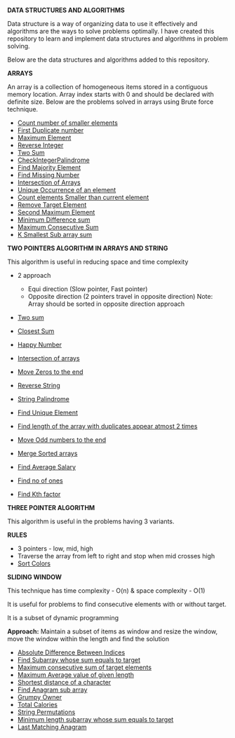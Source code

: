 **DATA STRUCTURES AND ALGORITHMS**

Data structure is a way of organizing data to use it effectively and algorithms are the ways to solve problems optimally.
I have created this repository to learn and implement data structures and algorithms in problem solving.

Below are the data structures and algorithms added to this repository.

**ARRAYS**

An array is a collection of homogeneous items stored in a contiguous memory location.
Array index starts with 0 and should be declared with definite size.
Below are the problems solved in arrays using Brute force technique.

* [Count number of smaller elements](https://github.com/VidhyaSankaranarayanan/DS-Algo-SelfPractice/blob/main/BruteForce/CountingElements.java)
* [First Duplicate number](https://github.com/VidhyaSankaranarayanan/DS-Algo-SelfPractice/blob/main/BruteForce/FirstDuplicateNumber.java)
* [Maximum Element](https://github.com/VidhyaSankaranarayanan/DS-Algo-SelfPractice/blob/main/BruteForce/MaximumElement.java)
* [Reverse Integer](https://github.com/VidhyaSankaranarayanan/DS-Algo-SelfPractice/blob/main/BruteForce/ReverseInteger.java)
* [Two Sum](https://github.com/VidhyaSankaranarayanan/DS-Algo-SelfPractice/blob/main/BruteForce/TwoSum.java)
* [CheckIntegerPalindrome](https://github.com/VidhyaSankaranarayanan/DS-Algo-SelfPractice/blob/main/BruteForce/CheckPalindrome.java)
* [Find Majority Element](https://github.com/VidhyaSankaranarayanan/DS-Algo-SelfPractice/blob/main/BruteForce/FindMajorityElement.java)
* [Find Missing Number](https://github.com/VidhyaSankaranarayanan/DS-Algo-SelfPractice/blob/main/BruteForce/FindMissingNumber.java)
* [Intersection of Arrays](https://github.com/VidhyaSankaranarayanan/DS-Algo-SelfPractice/blob/main/BruteForce/IntersectionOfArrays.java)
* [Unique Occurrence of an element](https://github.com/VidhyaSankaranarayanan/DS-Algo-SelfPractice/blob/main/BruteForce/UniqueOccurrence.java)
* [Count elements Smaller than current element](https://github.com/VidhyaSankaranarayanan/DS-Algo-SelfPractice/blob/main/BruteForce/NumbersSmallerThanCurrentElement.java)
* [Remove Target Element](https://github.com/VidhyaSankaranarayanan/DS-Algo-SelfPractice/blob/main/BruteForce/RemoveTargetElement.java)
* [Second Maximum Element](https://github.com/VidhyaSankaranarayanan/DS-Algo-SelfPractice/blob/main/BruteForce/SecondMaxElement.java)
* [Minimum Difference sum](https://github.com/VidhyaSankaranarayanan/DS-Algo-SelfPractice/blob/main/BruteForce/MinimumDifferenceSum.java)
* [Maximum Consecutive Sum](https://github.com/VidhyaSankaranarayanan/DS-Algo-SelfPractice/blob/main/BruteForce/MaxConsecutiveSum.java)
* [K Smallest Sub array sum](https://github.com/VidhyaSankaranarayanan/DS-Algo-SelfPractice/blob/main/BruteForce/KSmallestSubarraySum.java) 


**TWO POINTERS ALGORITHM IN ARRAYS AND STRING**

This algorithm is useful in reducing space and time complexity
* 2 approach
  * Equi direction (Slow pointer, Fast pointer)
  * Opposite direction (2 pointers travel in opposite direction)
    Note: Array should be sorted in opposite direction approach
    
* [Two sum](https://github.com/VidhyaSankaranarayanan/DS-Algo-SelfPractice/blob/main/Two%20Pointers/TwoSum.java)
* [Closest Sum](https://github.com/VidhyaSankaranarayanan/DS-Algo-SelfPractice/blob/main/Two%20Pointers/ClosestSum.java)
* [Happy Number](https://github.com/VidhyaSankaranarayanan/DS-Algo-SelfPractice/blob/main/Two%20Pointers/HappyNumber.java)
* [Intersection of arrays](https://github.com/VidhyaSankaranarayanan/DS-Algo-SelfPractice/blob/main/Two%20Pointers/IntersectionOfArrays.java)
* [Move Zeros to the end](https://github.com/VidhyaSankaranarayanan/DS-Algo-SelfPractice/blob/main/Two%20Pointers/MoveZerosToTheEnd.java)
* [Reverse String](https://github.com/VidhyaSankaranarayanan/DS-Algo-SelfPractice/blob/main/Two%20Pointers/ReverseString.java)
* [String Palindrome](https://github.com/VidhyaSankaranarayanan/DS-Algo-SelfPractice/blob/main/Two%20Pointers/StringPalindrome.java)
* [Find Unique Element](https://github.com/VidhyaSankaranarayanan/DS-Algo-SelfPractice/blob/main/Two%20Pointers/UniqueElement.java)
* [Find length of the array with duplicates appear atmost 2 times](https://github.com/VidhyaSankaranarayanan/DS-Algo-SelfPractice/blob/main/Two%20Pointers/DuplicatesAppearAtmost2Times.java)
* [Move Odd numbers to the end](https://github.com/VidhyaSankaranarayanan/DS-Algo-SelfPractice/blob/main/Two%20Pointers/MoveOddNumbers.java)
* [Merge Sorted arrays](https://github.com/VidhyaSankaranarayanan/DS-Algo-SelfPractice/blob/main/Two%20Pointers/MergeSortedArrays.java)
* [Find Average Salary](https://github.com/VidhyaSankaranarayanan/DS-Algo-SelfPractice/blob/main/Two%20Pointers/AverageSalary.java)
* [Find no of ones](https://github.com/VidhyaSankaranarayanan/DS-Algo-SelfPractice/blob/main/Two%20Pointers/FindNoOfOnes.java)
* [Find Kth factor](https://github.com/VidhyaSankaranarayanan/DS-Algo-SelfPractice/blob/main/Two%20Pointers/FindKthFactor.java)


**THREE POINTER ALGORITHM**

This algorithm is useful in the problems having 3 variants. 

**RULES**
  * 3 pointers - low, mid, high
  * Traverse the array from left to right and stop when mid crosses high
  * [Sort Colors](https://github.com/VidhyaSankaranarayanan/DS-Algo-SelfPractice/blob/main/Two%20Pointers/SortColors.java)


**SLIDING WINDOW**

This technique has time complexity - O(n) & space complexity - O(1)

It is useful for problems to find consecutive elements with or without target.

It is a subset of dynamic programming

**Approach:** Maintain a subset of items as window and resize the window, move the window within the length and find the solution

* [Absolute Difference Between Indices](https://github.com/VidhyaSankaranarayanan/DS-Algo-SelfPractice/blob/main/SlidingWindow/AbsoluteDifference.java)
* [Find Subarray whose sum equals to target](https://github.com/VidhyaSankaranarayanan/DS-Algo-SelfPractice/blob/main/SlidingWindow/FindSubArray.java)
* [Maximum consecutive sum of target elements](https://github.com/VidhyaSankaranarayanan/DS-Algo-SelfPractice/blob/main/SlidingWindow/MaxSum.java)
* [Maximum Average value of given length](https://github.com/VidhyaSankaranarayanan/DS-Algo-SelfPractice/blob/main/SlidingWindow/MaximumAverageSubArray.java)
* [Shortest distance of a character](https://github.com/VidhyaSankaranarayanan/DS-Algo-SelfPractice/blob/main/SlidingWindow/ShortestDistanceOfACharacter.java)
* [Find Anagram sub array](https://github.com/VidhyaSankaranarayanan/DS-Algo-SelfPractice/blob/main/SlidingWindow/FindAnagrams.java)
* [Grumpy Owner](https://github.com/VidhyaSankaranarayanan/DS-Algo-SelfPractice/blob/main/SlidingWindow/GrumpyOwner_SlidingWindow.java)
* [Total Calories](https://github.com/VidhyaSankaranarayanan/DS-Algo-SelfPractice/blob/main/SlidingWindow/TotalCaloriesSlidingWindow.java)
* [String Permutations](https://github.com/VidhyaSankaranarayanan/DS-Algo-SelfPractice/blob/main/SlidingWindow/StringPermutation.java)
* [Minimum length subarray whose sum equals to target](https://github.com/VidhyaSankaranarayanan/DS-Algo-SelfPractice/blob/main/SlidingWindow/MinimumSizeSubArraySum.java)
* [Last Matching Anagram](https://github.com/VidhyaSankaranarayanan/DS-Algo-SelfPractice/blob/main/SlidingWindow/LastMatchingAnagram.java)

